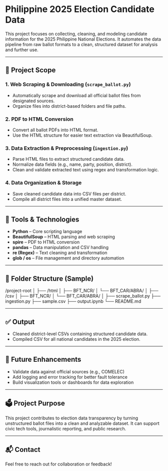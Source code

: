 # Philippine 2025 Election Candidate Data

This project focuses on collecting, cleaning, and modeling candidate information for the 2025 Philippine National Elections. It automates the data pipeline from raw ballot formats to a clean, structured dataset for analysis and further use.

---

## 📌 Project Scope

### 1. Web Scraping & Downloading (`scrape_ballot.py`)

- Automatically scrape and download all official ballot files from designated sources.
- Organize files into district-based folders and file paths.

### 2. PDF to HTML Conversion

- Convert all ballot PDFs into HTML format.
- Use the HTML structure for easier text extraction via BeautifulSoup.

### 3. Data Extraction & Preprocessing (`ingestion.py`)

- Parse HTML files to extract structured candidate data.
- Normalize data fields (e.g., name, party, position, district).
- Clean and validate extracted text using regex and transformation logic.

### 4. Data Organization & Storage

- Save cleaned candidate data into CSV files per district.
- Compile all district files into a unified master dataset.

---

## 🧰 Tools & Technologies

- **Python** – Core scripting language
- **BeautifulSoup** – HTML parsing and web scraping
- **spire** – PDF to HTML conversion
- **pandas** – Data manipulation and CSV handling
- **re (Regex)** – Text cleaning and transformation
- **glob / os** – File management and directory automation

---

## 📂 Folder Structure (Sample)

/project-root
│
├── /html
│ ├── BFT_NCR/
│ └── BFT_CAR/ABRA/
│
├── /csv
│ ├── BFT_NCR/
│ └── BFT_CAR/ABRA/
│
├── scrape_ballot.py
├── ingestion.py
├── sample.csv
├── output.ipynb
└── README.md

---

## ✅ Output

- Cleaned district-level CSVs containing structured candidate data.
- Compiled CSV for all national candidates in the 2025 election.

---

## 🔄 Future Enhancements

- Validate data against official sources (e.g., COMELEC)
- Add logging and error tracking for better fault tolerance
- Build visualization tools or dashboards for data exploration

---

## 🗳️ Project Purpose

This project contributes to election data transparency by turning unstructured ballot files into a clean and analyzable dataset. It can support civic tech tools, journalistic reporting, and public research.

---

## 📬 Contact

Feel free to reach out for collaboration or feedback!
